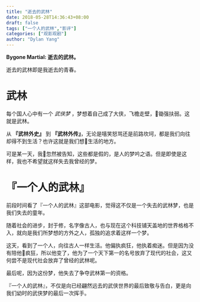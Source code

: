 ```yaml
---
title: "逝去的武林"
date: 2018-05-28T14:36:43+08:00
draft: false
tags: ["一个人的武林","影评"]
categories: ["观影观剧"]
author: "Dylan Yang"
---
```


**Bygone Martial: 逝去的武林。**

逝去的武林即是我逝去的青春。

<!--more-->

# 武林

每个国人心中有一个 *武侠梦* ，梦想着自己成了大侠，飞檐走壁，锄强扶弱。这就是武林。

从 **『武林外史』** 到 **『武林外传』**，无论是嘻笑怒骂还是前路坎坷，都是我们向往却得不到生活？也许这就是我们想生活的地方。

可是某一天，我忽然被告知，这些都是假的，是人的梦吟之语。但是即使是这样，我也不希望就这样失去我曾经的梦。

# 『一个人的武林』

前段时间看了『一个人的武林』这部电影，觉得这不仅是一个失去的武林梦，也是我们失去的童年。

随着社会的进步，封于修，名字像古人，也与现在这个科技铺天盖地的世界格格不入，就向是我们所梦想的方外之人，孤独的追求着这样一个梦。

这天，看到了一个人，向往古人一样生活。他偏执疯狂，他执着痴迷。但是因为没有陪他疯狂，所以他变了，他为了一个天下第一的名号放弃了现代的社会，这又何尝不是现代社会放弃了曾经的武林呢。

最后呢，因为这份梦，他失去了争夺武林第一的资格。

『一个人的武林』，不仅是向已经翩然远去的武侠世界的最后致敬与告白，更是向我们幼时的武侠梦的最后一次挥手。